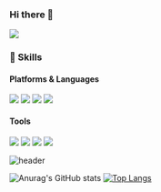 ### Hi there 👋

<!--
**Jang-Seonguk/Jang-Seonguk** is a ✨ _special_ ✨ repository because its `README.md` (this file) appears on your GitHub profile.

Here are some ideas to get you started:



- 🔭 I’m currently working on ...
- 🌱 I’m currently learning ...
- 👯 I’m looking to collaborate on ...
- 🤔 I’m looking for help with ...
- 💬 Ask me about ...
- 📫 How to reach me: ...
- 😄 Pronouns: ...
- ⚡ Fun fact: ...
-->


<p>
  <a href="https://jang-seonguk.github.io/" target="_blank"><img src="https://img.shields.io/badge/Velog-20C997?style=flat-square&logo=Velog&logoColor=white"/></a>
</p>


### 💪 Skills
#### Platforms & Languages
<p>
  <img src="https://img.shields.io/badge/python-3670A0?style=flat-square&logo=python&logoColor=ffdd54"/>
  <img src="https://img.shields.io/badge/Java-007396?style=flat-square&logo=Java&logoColor=white"/>
  <img src="https://img.shields.io/badge/javascript-%23323330.svg?style=flat-square&logo=javascript&logoColor=%23F7DF1E"/>
  <img src="https://img.shields.io/badge/html5-%23E34F26.svg?style=flat-square&logo=html5&logoColor=white"/>
</p>


#### Tools
<p>
  <img src="https://img.shields.io/badge/Visual%20Studio%20Code-0078d7.svg?style=flat-square&logo=visual-studio-code&logoColor=white"/>
  <img src="https://img.shields.io/badge/Git-F05032?style=flat-square&logo=Git&logoColor=white"/>
  <img src="https://img.shields.io/badge/pycharm-143?style=flat-square&logo=pycharm&logoColor=black&color=black&labelColor=green"/>
  <img src="https://img.shields.io/badge/github-%23121011.svg?style=flat-squ&logo=github&logoColor=white"/>
  
</p>



![header](https://capsule-render.vercel.app/api?type=waving&color=BCA9F5&height=300&section=header&text=Seong-uk%20&fontSize=90&fontColor=BE81F7)



![Anurag's GitHub stats](https://github-readme-stats.vercel.app/api?username=jang-seonguk&show_icons=true&theme=tokyonight)
[![Top Langs](https://github-readme-stats.vercel.app/api/top-langs/?username=jang-seonguk&layout=compact)](https://github.com/anuraghazra/github-readme-stats)



